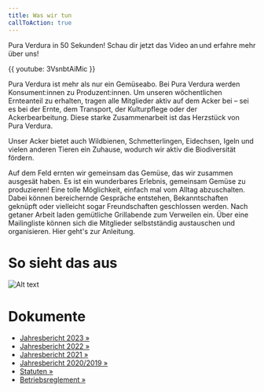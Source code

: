 ```yaml
---
title: Was wir tun
callToAction: true
---
```


Pura Verdura in 50 Sekunden! Schau dir jetzt das Video an und erfahre mehr über uns!

{{ youtube: 3VsnbtAiMic }}

Pura Verdura ist mehr als nur ein Gemüseabo. Bei Pura Verdura werden Konsument:innen zu Produzent:innen. Um unseren wöchentlichen Ernteanteil zu erhalten, tragen alle Mitglieder aktiv auf dem Acker bei – sei es bei der Ernte, dem Transport, der Kulturpflege oder der Ackerbearbeitung. Diese starke Zusammenarbeit ist das Herzstück von Pura Verdura.

Unser Acker bietet auch Wildbienen, Schmetterlingen, Eidechsen, Igeln und vielen anderen Tieren ein Zuhause, wodurch wir aktiv die Biodiversität fördern.

Auf dem Feld ernten wir gemeinsam das Gemüse, das wir zusammen ausgesät haben. Es ist ein wunderbares Erlebnis, gemeinsam Gemüse zu produzieren! Eine tolle Möglichkeit, einfach mal vom Alltag abzuschalten. Dabei können bereichernde Gespräche entstehen, Bekanntschaften geknüpft oder vielleicht sogar Freundschaften geschlossen werden. Nach getaner Arbeit laden gemütliche Grillabende zum Verweilen ein. Über eine Mailingliste können sich die Mitglieder selbstständig austauschen und organisieren. Hier geht's zur Anleitung.

# So sieht das aus

![Alt text](/content/IMG_8786.jpeg "titel")

# Dokumente

* [Jahresbericht 2023 »](https://google.ch)
* [Jahresbericht 2022 »](https://google.ch)
* [Jahresbericht 2021 »](https://google.ch)
* [Jahresbericht 2020/2019 »](https://google.ch)
* [Statuten »](https://google.ch)
* [Betriebsreglement »](https://google.ch)


